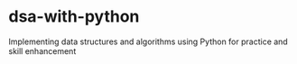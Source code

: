 # dsa-with-python
Implementing data structures and algorithms using Python for practice and skill enhancement

